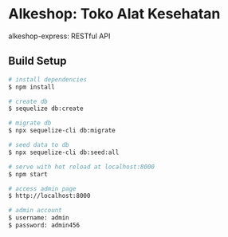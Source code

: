 # Alkeshop: Toko Alat Kesehatan
alkeshop-express: RESTful API

## Build Setup

```bash
# install dependencies
$ npm install

# create db
$ sequelize db:create

# migrate db
$ npx sequelize-cli db:migrate

# seed data to db
$ npx sequelize-cli db:seed:all

# serve with hot reload at localhost:8000
$ npm start

# access admin page
$ http://localhost:8000

# admin account
$ username: admin
$ password: admin456
```
